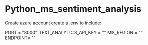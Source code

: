 # Python_ms_sentiment_analysis
Create azure account
create a .env to include:

PORT = "8000"
TEXT_ANALYTICS_API_KEY = "<your api key>"
MS_REGION = "<your region set in azure>"
ENDPOINT= "<Azure endpoint here>"